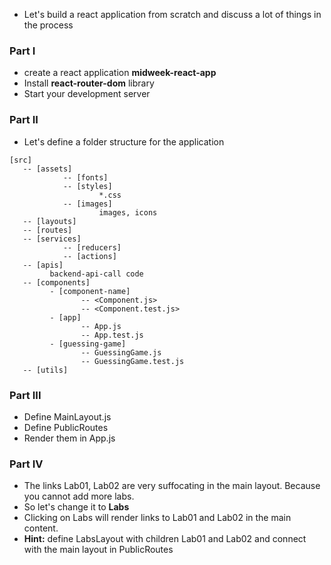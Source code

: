 * Let's build a react application from scratch and discuss a lot of things in the process

### Part I

* create a react application **midweek-react-app**
* Install **react-router-dom** library
* Start your development server

### Part II

* Let's define a folder structure for the application

```
[src]
   -- [assets]
            -- [fonts]
            -- [styles]
                    *.css
            -- [images] 
                    images, icons
   -- [layouts]
   -- [routes]
   -- [services]
            -- [reducers]
            -- [actions]
   -- [apis]
         backend-api-call code
   -- [components]
         - [component-name]
                -- <Component.js>
                -- <Component.test.js>
         - [app]
                -- App.js
                -- App.test.js       
         - [guessing-game]
                -- GuessingGame.js
                -- GuessingGame.test.js
   -- [utils]  

```

### Part III

* Define MainLayout.js
* Define PublicRoutes
* Render them in App.js

### Part IV

* The links Lab01, Lab02 are very suffocating in the main layout. Because you cannot add more labs.
* So let's change it to **Labs**
* Clicking on Labs will render links to Lab01 and Lab02 in the main content.
* **Hint:** define LabsLayout with children Lab01 and Lab02 and connect with the main layout in PublicRoutes








